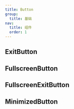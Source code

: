 ```yaml
---
title: Button
group: 
  title: 基础
nav:
  title: 组件
  order: 1
---
```


## ExitButton
<code src="./examples/ExitButton.tsx"></code>

## FullscreenButton
<code src="./examples/FullscreenButton.tsx"></code>

## FullscreenExitButton
<code src="./examples/FullscreenExitButton.tsx"></code>

## MinimizedButton
<code src="./examples/MinimizedButton.tsx"></code>

<API id="ExitButton"></API>
